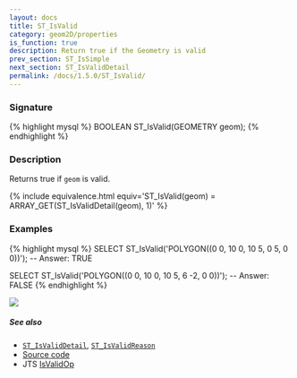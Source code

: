 ```yaml
---
layout: docs
title: ST_IsValid
category: geom2D/properties
is_function: true
description: Return true if the Geometry is valid
prev_section: ST_IsSimple
next_section: ST_IsValidDetail
permalink: /docs/1.5.0/ST_IsValid/
---
```


### Signature

{% highlight mysql %}
BOOLEAN ST_IsValid(GEOMETRY geom);
{% endhighlight %}

### Description

Returns true if `geom` is valid.

{% include equivalence.html equiv='ST_IsValid(geom) = ARRAY_GET(ST_IsValidDetail(geom), 1)' %}

### Examples

{% highlight mysql %}
SELECT ST_IsValid('POLYGON((0 0, 10 0, 10 5, 0 5, 0 0))');
-- Answer:    TRUE

SELECT ST_IsValid('POLYGON((0 0, 10 0, 10 5, 6 -2, 0 0))');
-- Answer:    FALSE
{% endhighlight %}

<img class="displayed" src="../ST_IsValid.png"/>

##### See also

* [`ST_IsValidDetail`](../ST_IsValidDetail),
  [`ST_IsValidReason`](../ST_IsValidReason)
* <a href="https://github.com/orbisgis/h2gis/blob/master/h2gis-functions/src/main/java/org/h2gis/functions/spatial/properties/ST_IsValid.java" target="_blank">Source code</a>
* JTS [IsValidOp][jts]

[jts]: http://tsusiatsoftware.net/jts/javadoc/com/vividsolutions/jts/operation/valid/IsValidOp.html
